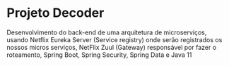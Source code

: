 # Projeto Decoder

Desenvolvimento do back-end de uma arquitetura de microserviços, usando Netflix Eureka Server (Service registry) onde serão registrados os nossos micros serviços, 
NetFlix Zuul (Gateway) responsável por fazer o roteamento, Spring Boot, Spring Security, Spring Data e Java 11